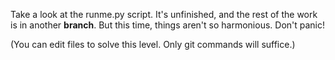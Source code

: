 Take a look at the runme.py script. It's unfinished, and the rest of the work is in another **branch**. But this time, things aren't so harmonious. Don't panic!

(You can edit files to solve this level. Only git commands will suffice.)

